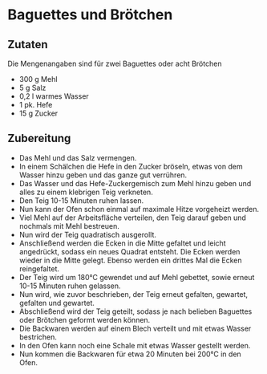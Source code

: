 # Baguettes und Brötchen

## Zutaten

Die Mengenangaben sind für zwei Baguettes oder acht Brötchen
* 300 g Mehl
* 5 g Salz
* 0,2 l warmes Wasser
* 1 pk. Hefe
* 15 g Zucker

## Zubereitung

* Das Mehl und das Salz vermengen.
* In einem Schälchen die Hefe in den Zucker bröseln, etwas von dem Wasser hinzu geben und das ganze gut verrühren.
* Das Wasser und das Hefe-Zuckergemisch zum Mehl hinzu geben und alles zu einem klebrigen Teig verkneten.
* Den Teig 10-15 Minuten ruhen lassen.
* Nun kann der Ofen schon einmal auf maximale Hitze vorgeheizt werden.
* Viel Mehl auf der Arbeitsfläche verteilen, den Teig darauf geben und nochmals mit Mehl bestreuen.
* Nun wird der Teig quadratisch ausgerollt.
* Anschließend werden die Ecken in die Mitte gefaltet und leicht angedrückt, sodass ein neues Quadrat entsteht. Die Ecken werden wieder in die Mitte gelegt. Ebenso werden ein drittes Mal die Ecken reingefaltet.
* Der Teig wird um 180°C gewendet und auf Mehl gebettet, sowie erneut 10-15 Minuten ruhen gelassen.
* Nun wird, wie zuvor beschrieben, der Teig erneut gefalten, gewartet, gefalten und gewartet.
* Abschließend wird der Teig geteilt, sodass je nach belieben Baguettes oder Brötchen geformt werden können.
* Die Backwaren werden auf einem Blech verteilt und mit etwas Wasser bestrichen.
* In den Ofen kann noch eine Schale mit etwas Wasser gestellt werden.
* Nun kommen die Backwaren für etwa 20 Minuten bei 200°C in den Ofen.
